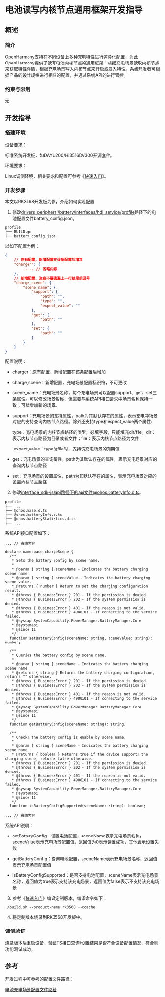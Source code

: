 # 电池读写内核节点通用框架开发指导 

## 概述 

### 简介 

OpenHarmony支持在不同设备上多种充电特性进行差异化配置，为此OpenHarmony提供了读写电池内核节点的通用框架：根据充电场景读取内核节点来获取特性详情，根据充电场景写入内核节点来开启或进入特性。系统开发者可根据产品的设计规格进行相应的配置，并通过系统API的进行管控。

### 约束与限制

无

## 开发指导

### 搭建环境 

设备要求：

标准系统开发板，如DAYU200/Hi3516DV300开源套件。

环境要求：

Linux调测环境，相关要求和配置可参考《[快速入门](../quick-start/quickstart-overview.md)》。

### 开发步骤 

本文以RK3568开发板为例，介绍如何实现配置

1. 修改[drivers_peripheral/battery/interfaces/hdi_service/profile](https://gitee.com/openharmony/drivers_peripheral/tree/master/battery/interfaces/hdi_service/profile)路径下的电池配置文件battery_config.json。

```text
profile
├── BUILD.gn
├── battery_config.json
```

以如下配置为例：

```json
{
    // 原有配置，新增配置在该条配置后增加
    "charger": {
        ..... // 省略内容
    }, 
    // 新增配置，注意不要遗漏上一行结尾的逗号
	"charge_scene": {
        "scene_name": {
            "support": {
                "path": "",
                "type": "",
                "expect_value": ""
            },
            "get": {
                "path": ""
            },
            "set": {
                "path": ""
            }
        }
    } 
}
```

配置说明：

- charger：原有配置，新增配置在该条配置后增加

- charge_scene：新增配置，充电场景配置标识符，不可更改

- scene_name：充电场景名称，每个充电场景可以配置support、get、set三条属性。可以修改场景名称，但需要与系统API接口请求中场景名称保持一致；可以增加新的场景。

- support：充电场景的支持属性，path为其默认存在的属性，表示充电冲场景对应的支持查询内核节点路径。除外还支持type和expect_value两个属性:

  ​	 type：充电场景的内核节点路径的类型，必填字段，只能填充dir/file。dir：表示内核节点路径为目录或者文件；file：表示内核节点路径为文件

  ​	 expect_value：type为file时，支持该充电场景的预期值

- get：充电场景的查询属性，path为其默认存在的属性，表示充电场景对应的查询内核节点路径

- set：充电场景的设置属性，path为其默认存在的属性，表示充电场景对应的设置内核节点路径

2. 修改[interface_sdk-js/api](https://gitee.com/openharmony/interface_sdk-js/tree/master/api)路径下的api文件@ohos.batteryInfo.d.ts。

```
profile
├── ...
├── @ohos.base.d.ts
├── @ohos.batteryInfo.d.ts
├── @ohos.batteryStatistics.d.ts
├── ...
```

系统API接口配置如下：

```
... // 省略内容

declare namespace chargeScene {
  /**
   * Sets the battery config by scene name.
   *
   * @param { string } sceneName - Indicates the battery charging scene name.
   * @param { string } sceneValue - Indicates the battery charging scene value.
   * @returns { number } Return to set the charging configuration result.
   * @throws { BusinessError } 201 - If the permission is denied.
   * @throws { BusinessError } 202 - If the system permission is denied.
   * @throws { BusinessError } 401 - If the reason is not valid.
   * @throws { BusinessError } 4900101 - If connecting to the service failed.
   * @syscap SystemCapability.PowerManager.BatteryManager.Core
   * @systemapi
   * @since 11
   */
  function setBatteryConfig(sceneName: string, sceneValue: string): number;

  /**
   * Queries the battery config by scene name.
   *
   * @param { string } sceneName - Indicates the battery charging scene name.
   * @returns { string } Returns the battery charging configuration, returns "" otherwise.
   * @throws { BusinessError } 201 - If the permission is denied.
   * @throws { BusinessError } 202 - If the system permission is denied.
   * @throws { BusinessError } 401 - If the reason is not valid.
   * @throws { BusinessError } 4900101 - If connecting to the service failed.
   * @syscap SystemCapability.PowerManager.BatteryManager.Core
   * @systemapi
   * @since 11
   */
  function getBatteryConfig(sceneName: string): string;

  /**
   * Checks the battery config is enable by scene name.
   *
   * @param { string } sceneName - Indicates the battery charging scene name.
   * @returns { boolean } Returns true if the device supports the charging scene, returns false otherwise.
   * @throws { BusinessError } 201 - If the permission is denied.
   * @throws { BusinessError } 202 - If the system permission is denied.
   * @throws { BusinessError } 401 - If the reason is not valid.
   * @throws { BusinessError } 4900101 - If connecting to the service failed.
   * @syscap SystemCapability.PowerManager.BatteryManager.Core
   * @systemapi
   * @since 11
   */
  function isBatteryConfigSupported(sceneName: string): boolean;

... // 省略内容
```

系统API说明：

- setBatteryConfig：设置电池配置，sceneName表示充电场景名称，sceneValue表示充电场景配置值，返回值为0表示设置成功，其他表示设置失败

- getBatteryConfig：查询电池配置，sceneName表示充电场景名称，返回值表示充电场景配置值

- isBatteryConfigSupported：是否支持电池配置，sceneName表示充电场景名称，返回值为true表示支持该充电场景，返回值为false表示不支持该充电场景

3. 参考《[快速入门](../quick-start/quickstart-overview.md)》编译定制版本，编译命令如下：

```shell
./build.sh --product-name rk3568 --ccache
```

4. 将定制版本烧录到RK3568开发板中。

### 调测验证 

烧录版本后重启设备，验证TS接口查询/设置结果是否符合设备配置情况，符合则功能测试成功。

## 参考 

开发过程中可参考的配置文件路径：

[电池充电场景配置文件路径](https://gitee.com/openharmony/drivers_peripheral/tree/master/battery/interfaces/hdi_service/profile)